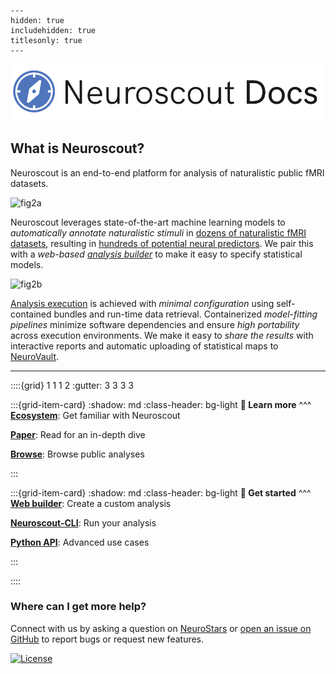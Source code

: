 
```{toctree}
---
hidden: true
includehidden: true
titlesonly: true
---
```

![logo](static/neuroscout_docs_paths.svg)

## What is Neuroscout?

Neuroscout is an end-to-end platform for analysis of naturalistic public fMRI datasets.

![fig2a](https://user-images.githubusercontent.com/2774448/163874691-c44ebc96-dd3f-4642-bf5a-0d1abd4ddbad.png)

Neuroscout leverages state-of-the-art machine learning models to *automatically annotate naturalistic stimuli* in [dozens of naturalistic fMRI datasets](https://neuroscout.org/datasets), resulting in [hundreds of potential neural predictors](https://neuroscout.org/predictors). 
We pair this with a _web-based [analysis builder](web/builder/intro.md)_ to make it easy to specify statistical models.

![fig2b](https://user-images.githubusercontent.com/2774448/163874701-e2e6a18e-f9e6-451b-9014-ec2a2e3664e3.png)

[Analysis execution](cli/intro.md) is achieved with _minimal configuration_ using self-contained bundles and run-time data retrieval.  Containerized _model-fitting pipelines_  minimize software dependencies and ensure _high portability_ across execution environments.
We make it easy to _share the results_ with interactive reports and automatic uploading of statistical maps to [NeuroVault](https://www.neurovault.org/).

---

::::{grid} 1 1 1 2
:gutter: 3 3 3 3

:::{grid-item-card}
:shadow: md
:class-header: bg-light
**📖 Learn more**
^^^
**[Ecosystem](overview/ecosystem.md)**: Get familiar with Neuroscout

**[Paper](https://doi.org/10.1101/2022.04.05.487222)**: Read for an in-depth dive

**[Browse](https://neuroscout.org/public)**: Browse public analyses

:::

:::{grid-item-card}
:shadow: md
:class-header: bg-light
**🚀 Get started**
^^^
**[Web builder](web/builder/intro.md)**: Create a custom analysis

**[Neuroscout-CLI](cli/intro.md)**: Run your analysis

**[Python API](python_api/python_api_basic.md)**: Advanced use cases

:::

::::


### Where can I get more help?
Connect with us by asking a question on  [NeuroStars](https://neurostars.org/tag/neuroscout) or [open an issue on GitHub](https://github.com/neuroscout/neuroscout/issues)
to report bugs or request new features. 


[![License](https://img.shields.io/github/license/neuroscout/neuroscout)](https://github.com/neuroscout/neuroscout)
